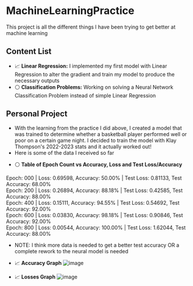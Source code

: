 # MachineLearningPractice

This project is all the different things I have been trying to get better at machine learning

## Content List

* 📈 **Linear Regression:** I implemented my first model with Linear Regression to alter the gradient and train my model to produce the necessary outputs
* ⚪ **Classification Problems:** Working on solving a Neural Network Classification Problem instead of simple Linear Regression

## Personal Project
- With the learning from the practice I did above, I created a model that was trained to determine whether a basketball player performed well or poor on a certain game night. I decided to train the model with Klay Thompson's 2022-2023 stats and it actually worked out!
- Here is some of the data I received so far

* ⚪ **Table of Epoch Count vs Accuracy, Loss and Test Loss/Accuracy**

Epoch: 000 | Loss: 0.69598, Accuracy: 50.00% | Test Loss: 0.81133, Test Accuracy: 68.00%   
Epoch: 200 | Loss: 0.26894, Accuracy: 88.18% | Test Loss: 0.42585, Test Accuracy: 88.00%    
Epoch: 400 | Loss: 0.15111, Accuracy: 94.55% | Test Loss: 0.54692, Test Accuracy: 92.00%     
Epoch: 600 | Loss: 0.03830, Accuracy: 98.18% | Test Loss: 0.90846, Test Accuracy: 92.00%     
Epoch: 800 | Loss: 0.00544, Accuracy: 100.00% | Test Loss: 1.62044, Test Accuracy: 88.00%    

- NOTE: I think more data is needed to get a better test accuracy OR a complete rework to the neural model is needed

* 📈 **Accuracy Graph** 
![image](https://user-images.githubusercontent.com/69739606/225483842-2a89a1bd-ea61-4a9a-8c7b-6de398851de1.png)

* 📈 **Losses Graph** 
![image](https://user-images.githubusercontent.com/69739606/225483919-5afdcdd3-35a3-49d2-80a7-3b6460ff4869.png)
